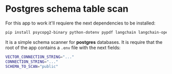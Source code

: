 # Postgres schema table scan

For this app to work it'll requiere the next dependencies to be installed:
```bash
pip install psycopg2-binary python-dotenv pypdf langchain langchain-openai sentence-transformers
```

It is a simple schema scanner for **postgres** databases. It is require that the root
of the app contains a `.env` file with the next fields:
```bash
VECTOR_CONNECTION_STRING="..."
CONNECTION_STRING="..."
SCHEMA_TO_SCAN="public"
```

